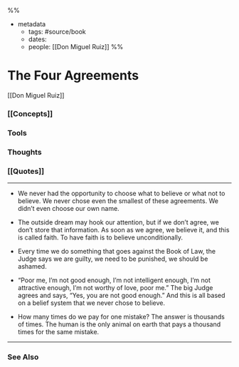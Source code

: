%%
- metadata
	- tags: #source/book
	- dates: 
	- people: [[Don Miguel Ruiz]]
%%

# The Four Agreements
[[Don Miguel Ruiz]]

### [[Concepts]]

### Tools

### Thoughts

### [[Quotes]]
---


- We never had the opportunity to choose what to believe or what not to believe. We never chose even the smallest of these agreements. We didn’t even choose our own name.

- The outside dream may hook our attention, but if we don’t agree, we don’t store that information. As soon as we agree, we believe it, and this is called faith. To have faith is to believe unconditionally.

- Every time we do something that goes against the Book of Law, the Judge says we are guilty, we need to be punished, we should be ashamed.

- “Poor me, I’m not good enough, I’m not intelligent enough, I’m not attractive enough, I’m not worthy of love, poor me.” The big Judge agrees and says, “Yes, you are not good enough.” And this is all based on a belief system that we never chose to believe.

- How many times do we pay for one mistake? The answer is thousands of times. The human is the only animal on earth that pays a thousand times for the same mistake.

----
### See Also